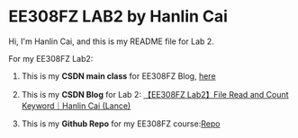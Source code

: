 # EE308FZ LAB2 by Hanlin Cai

Hi, I'm Hanlin Cai, and this is my README file for Lab 2.

For my EE308FZ Lab2:

1. This is my **CSDN main class** for EE308FZ Blog, [here]

2. This is my **CSDN Blog** for Lab 2: [【EE308FZ Lab2】File Read and Count Keyword｜Hanlin Cai (Lance)]

3. This is my **Github Repo** for my EE308FZ course:[Repo]



[here]:https://blog.csdn.net/weixin_51100018/category_12066029.html
[【EE308FZ Lab2】File Read and Count Keyword｜Hanlin Cai (Lance)]:https://blog.csdn.net/weixin_51100018/article/details/127501832
[Repo]:https://github.com/GuangLun2000/awesome-EE308FZ-software-engineering





